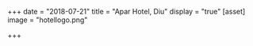 +++
date = "2018-07-21"
title = "Apar Hotel, Diu"
display = "true"
[asset]
image =  "hotellogo.png"

+++

